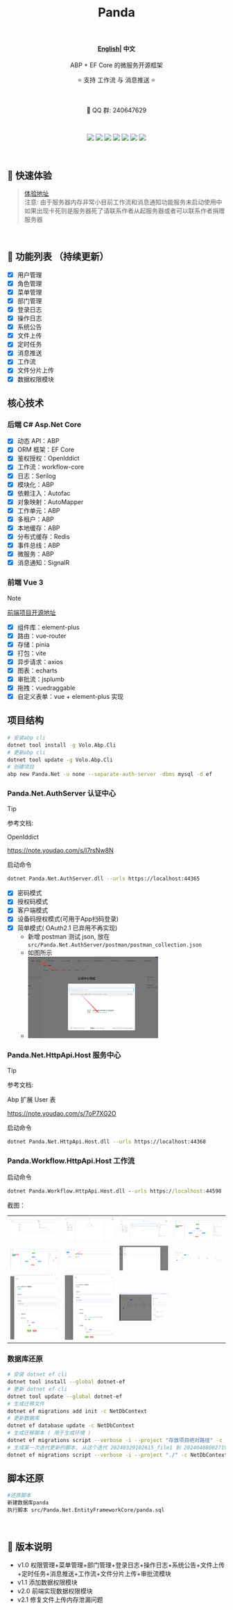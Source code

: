<br />

<h1 align="center">Panda</h1>

<br />

<h4 align="center">
    <p>
        <a href="./README.md">English</a>|
        <b>中文</b> 
    </p>
</h4>

<p align="center">ABP + EF Core 的微服务开源框架</p>

<p align="center">⭐ 支持 工作流 与 消息推送 ⭐</p>

<br />

<p align="center">💬 QQ 群: 240647629</p>

<br />

<p align="center">
    <img src="https://img.shields.io/badge/language-csharp-orange?style=plastic"/>
    <img src="https://img.shields.io/github/stars/842549829/Panda?style=plastic"/>
    <img src="https://img.shields.io/github/forks/842549829/Panda?style=plastic"/>
    <img src="https://img.shields.io/github/license/842549829/Panda?style=plastic"/>
    <img src="https://img.shields.io/github/issues/842549829/Panda?style=plastic"/>
    <img src="https://img.shields.io/github/repo-size/842549829/Panda?style=plastic"/>
    <img src="https://img.shields.io/github/last-commit/842549829/Panda?style=plastic" />
</p>

<br />

## 🚀 快速体验
> [体验地址](http://139.9.70.213)  
   注意: 由于服务器内存非常小目前工作流和消息通知功能服务未启动使用中如果出现卡死则是服务器死了请联系作者从起服务器或者可以联系作者捐赠服务器

<br /> 

## 🥇 功能列表 （持续更新）

- [x] 用户管理
- [x] 角色管理
- [x] 菜单管理
- [x] 部门管理
- [x] 登录日志
- [x] 操作日志
- [x] 系统公告
- [x] 文件上传
- [x] 定时任务
- [x] 消息推送
- [x] 工作流
- [x] 文件分片上传
- [x] 数据权限模块

## 核心技术

### 后端 C# Asp.Net Core

- [x] 动态 API：ABP
- [x] ORM 框架：EF Core
- [x] 鉴权授权：OpenIddict
- [x] 工作流：workflow-core
- [x] 日志：Serilog
- [x] 模块化：ABP
- [x] 依赖注入：Autofac
- [x] 对象映射：AutoMapper
- [x] 工作单元：ABP
- [x] 多租户：ABP
- [x] 本地缓存：ABP
- [x] 分布式缓存：Redis
- [x] 事件总线：ABP
- [x] 微服务：ABP
- [x] 消息通知：SignalR

### 前端 Vue 3
> [!NOTE]
> [前端项目开源地址](https://gitee.com/notify/panda.net.web)


- [x] 组件库：element-plus
- [x] 路由：vue-router
- [x] 存储：pinia
- [x] 打包：vite	
- [x] 异步请求：axios
- [x] 图表：echarts
- [x] 审批流：jsplumb
- [x] 拖拽：vuedraggable
- [x] 自定义表单：vue + element-plus 实现

## 项目结构

```bash
# 安装abp cli 
dotnet tool install -g Volo.Abp.Cli
# 更新abp cli
dotnet tool update -g Volo.Abp.Cli
# 创建项目	
abp new Panda.Net -u none --separate-auth-server -dbms mysql -d ef
```

### Panda.Net.AuthServer 认证中心

> [!TIP]
> 参考文档:
> 
> OpenIddict
> 
> https://note.youdao.com/s/I7rsNw8N

启动命令
```bash
dotnet Panda.Net.AuthServer.dll --urls https://localhost:44365
```
- [x] 密码模式
- [x] 授权码模式
- [x] 客户端模式
- [x] 设备码授权模式(可用于App扫码登录)
- [x] 简单模式( OAuth2.1 已弃用不再实现) 
	- 新增 postman 测试 json, 放在 `src/Panda.Net.AuthServer/postman/postman_collection.json`
	- 如图所示
	- <img src="images/1.png" width="300px"/>
 
### Panda.Net.HttpApi.Host 服务中心

> [!TIP]
> 参考文档:
> 
> Abp 扩展 User 表
> 
> https://note.youdao.com/s/7oP7XG2O

启动命令
```bash
dotnet Panda.Net.HttpApi.Host.dll --urls https://localhost:44368
```

### Panda.Workflow.HttpApi.Host 工作流

启动命令
```cmd
dotnet Panda.Workflow.HttpApi.Host.dll --urls https://localhost:44598
```

截图： 
<table>
  <tr>
    <td><img src="module/workflow/images/1.png" /></td>
    <td><img src="module/workflow/images/2.png" /></td>
    <td><img src="module/workflow/images/3.png" /></td>
    <td><img src="module/workflow/images/4.png" /></td>
  </tr>
  <tr>
    <td><img src="module/workflow/images/5.png" /></td>
    <td><img src="module/workflow/images/6.png" /></td>
    <td><img src="module/workflow/images/7.png" /></td>
    <td><img src="module/workflow/images/8.png" /></td>
  </tr>
  <tr>
    <td><img src="module/workflow/images/9.png" /></td>
    <td><img src="module/workflow/images/10.png" /></td>
    <td><img src="module/workflow/images/11.png" /></td>
  </tr>
</table>
	
### 数据库还原

```bash
# 安装 dotnet ef cli
dotnet tool install --global dotnet-ef
# 更新 dotnet ef cli
dotnet tool update --global dotnet-ef
# 生成迁移文件
dotnet ef migrations add init -c NetDbContext
# 更新数据库
dotnet ef database update -c NetDbContext
# 生成迁移脚本 ( 用于生成环境 )
dotnet ef migrations script --verbose -i --project "存放项目绝对路径" -c NetDbContext -o "存放脚本绝对路径"
# 生成某一次迭代更新的脚本, 从这个迭代 20240329102615_file1 到 20240408082719_announcement 迭代版本之间的差异脚本
dotnet ef migrations script --verbose -i --project "./" -c NetDbContext -o "./2.sql"  20240329102615_file1 20240408082719_announcement
```
## 脚本还原
```bash
#还原脚本
新建数据库panda
执行脚本 src/Panda.Net.EntityFrameworkCore/panda.sql 
```	

<br />

## 📢 版本说明 

-  v1.0  权限管理+菜单管理+部门管理+登录日志+操作日志+系统公告+文件上传+定时任务+消息推送+工作流+文件分片上传+审批流模块
-  v1.1  添加数据权限模块
-  v2.0  前端实现数据权限模块
-  v2.1  修复文件上传内存泄漏问题